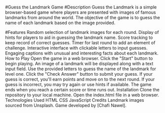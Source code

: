 #Guess the Landmark Game
#Description
Guess the Landmark is a simple browser-based game where players are presented with images of famous landmarks from around the world. The objective of the game is to guess the name of each landmark based on the image provided.

#Features
Random selection of landmark images for each round.
Display of hints for players to aid in guessing the landmark name.
Score tracking to keep record of correct guesses.
Timer for last round to add an element of challenge.
Interactive interface with clickable letters to input guesses.
Engaging captions with unusual and interesting facts about each landmark.
How to Play
Open the game in a web browser.
Click the "Start" button to begin playing.
An image of a landmark will be displayed along with a text input field.
Use the provided letters to guess the name of the landmark for level one.
Click the "Check Answer" button to submit your guess.
If your guess is correct, you'll earn points and move on to the next round.
If your guess is incorrect, you may try again or use hints if available.
The game ends when you reach a certain score or time runs out.
Installation
Clone the repository to your local machine.
Open the index.html file in a web browser.
Technologies Used
HTML
CSS
JavaScript
Credits
Landmark images sourced from Unsplash.
Game developed by [Chafi Nawel].
